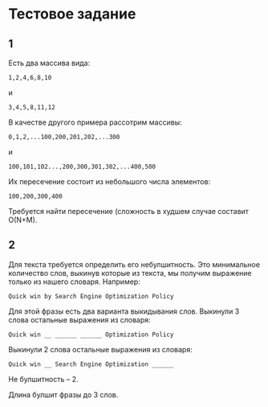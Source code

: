 # Тестовое задание

## 1

Есть два массива вида:

```
1,2,4,6,8,10
```

и

```
3,4,5,8,11,12
```

В качестве другого примера рассотрим массивы:

```
0,1,2,...100,200,201,202,...300
```

и

```
100,101,102...,200,300,301,302,...400,500
```

Их пересечение состоит из небольшого числа элементов:

```
100,200,300,400
```

Требуется найти пересечение (сложность в худшем случае составит O(N+M).

## 2

Для текста требуется определить его небулшитность. Это минимальное количество слов, выкинув которые из текста, мы получим выражение только из нашего словаря. Например:

```
Quick win by Search Engine Optimization Policy
```

Для этой фразы есть два варианта выкидывания слов. Выкинули 3 слова остальные выражения из словаря:

```
Quick win __ ______ ______ Optimization Policy
```

Выкинули 2 слова остальные выражения из словаря:

```
Quick win __ Search Engine Optimization ______
```

Не булшитность – 2.

Длина булшит фразы до 3 слов. 
